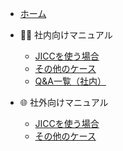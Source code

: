 - [ホーム](/README.md)

- 👨‍💼 社内向けマニュアル
  - [JICCを使う場合](/社内/jicc.md)
  - [その他のケース](/社内/others.md)
  - [Q&A一覧（社内）](/社内/faq.md)

- 🌐 社外向けマニュアル
  - [JICCを使う場合](/社外/jicc.md)
  - [その他のケース](/社外/others.md)


